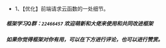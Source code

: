 * 1、【优化】前端请求云函数的一处细节。

##### 框架学习Q群：`22466457` 欢迎萌新和大佬来使用和共同改进框架

##### 如果你觉得框架对你有用，可以在下方进行评论，也可以进行赞赏。
